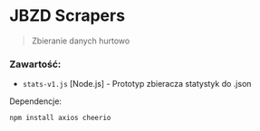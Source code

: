 # JBZD Scrapers
> Zbieranie danych hurtowo

### Zawartość:
- `stats-v1.js` [Node.js] - Prototyp zbieracza statystyk do .json

Dependencje:
```
npm install axios cheerio
```
